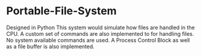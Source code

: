 # Portable-File-System
Designed in Python
This system would simulate how files are handled in the CPU.
A custom set of commands are also implemented to for handling files.
No system available commands are used.
A Process Control Block as well as a file buffer is also implemented.
